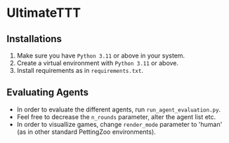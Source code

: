# UltimateTTT
## Installations
1. Make sure you have `Python 3.11` or above in your system.
2. Create a virtual environment with `Python 3.11` or above.
3. Install requirements as in `requirements.txt`.

## Evaluating Agents
* In order to evaluate the different agents, run `run_agent_evaluation.py`.
* Feel free to decrease the `n_rounds` parameter, alter the agent list etc.
* In order to visuallize games, change `render_mode` parameter to 'human' (as in other standard PettingZoo environments).
